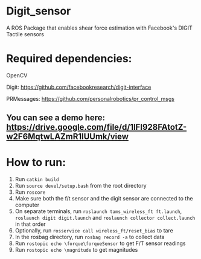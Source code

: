 # Digit_sensor
A ROS Package that enables shear force estimation with Facebook's DIGIT Tactile sensors

# Required dependencies:

OpenCV

Digit: https://github.com/facebookresearch/digit-interface

PRMessages: https://github.com/personalrobotics/pr_control_msgs

## You can see a demo here: https://drive.google.com/file/d/1lFl928FAtotZ-w2F6MqtwLAZmR1IUUmk/view

# How to run:

1. Run `catkin build`
2. Run `source devel/setup.bash` from the root directory
3. Run `roscore`
4. Make sure both the f/t sensor and the digit sensor are connected to the computer
5. On separate terminals, run `roslaunch tams_wireless_ft ft.launch`, `roslaunch digit digit.launch` and `roslaunch collector collect.launch` in that order
6. Optionally, run `rosservice call wireless_ft/reset_bias` to tare
7. In the rosbag directory, run `rosbag record -a` to collect data
8. Run `rostopic echo \forque\forqueSensor` to get F/T sensor readings
9. Run `rostopic echo \magnitude` to get magnitudes
